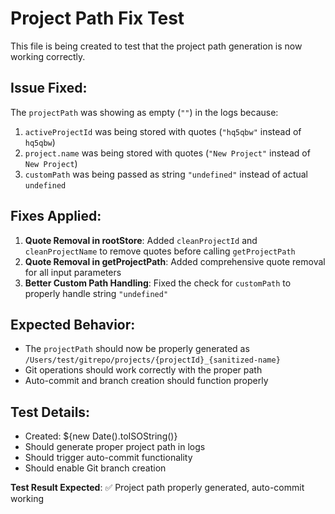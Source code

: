 # Project Path Fix Test

This file is being created to test that the project path generation is now working correctly.

## Issue Fixed:

The `projectPath` was showing as empty (`""`) in the logs because:
1. `activeProjectId` was being stored with quotes (`"hq5qbw"` instead of `hq5qbw`)
2. `project.name` was being stored with quotes (`"New Project"` instead of `New Project`)
3. `customPath` was being passed as string `"undefined"` instead of actual `undefined`

## Fixes Applied:

1. **Quote Removal in rootStore**: Added `cleanProjectId` and `cleanProjectName` to remove quotes before calling `getProjectPath`
2. **Quote Removal in getProjectPath**: Added comprehensive quote removal for all input parameters
3. **Better Custom Path Handling**: Fixed the check for `customPath` to properly handle string `"undefined"`

## Expected Behavior:

- The `projectPath` should now be properly generated as `/Users/test/gitrepo/projects/{projectId}_{sanitized-name}`
- Git operations should work correctly with the proper path
- Auto-commit and branch creation should function properly

## Test Details:

- Created: ${new Date().toISOString()}
- Should generate proper project path in logs
- Should trigger auto-commit functionality
- Should enable Git branch creation

**Test Result Expected**: ✅ Project path properly generated, auto-commit working 